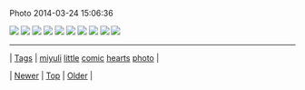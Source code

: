 <!--
title: Photo 2014-03-24 15
date: 2020-06-28T15:27:00.274Z
tags: miyuli, little, comic, hearts, photo
-->


Photo 2014-03-24 15:06:36

![](80578295749-0.jpg)
![](80578295749-1.jpg)
![](80578295749-2.jpg)
![](80578295749-3.jpg)
![](80578295749-4.jpg)
![](80578295749-5.jpg)
![](80578295749-6.jpg)
![](80578295749-7.jpg)
![](80578295749-8.jpg)
![](80578295749-9.jpg)

<!--BOTTOM-POST-NAVIGATION-->
---

| [Tags](tags.md) | [miyuli](tag-miyuli.md) [little](tag-little.md) [comic](tag-comic.md) [hearts](tag-hearts.md) [photo](tag-photo.md) |

| [Newer](80578283382.md) | [Top](index.md) | [Older](80578309332.md) |